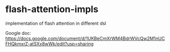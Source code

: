# flash-attention-impls
implementation of flash attention in different dsl


Google doc:
https://docs.google.com/document/d/1UKBeCmXrWM4BdrWVcQw2M1nUCFHQkmxrZ-atSXx8wWk/edit?usp=sharing

